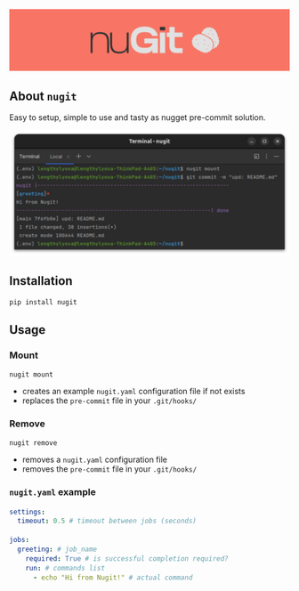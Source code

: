 <img src="assets/images/lesa7xg.png">

## About `nugit`
Easy to setup, simple to use and tasty as nugget pre-commit solution.

<img src="assets/images/k9x8fAf.png">

## Installation
```shell
pip install nugit
```

## Usage
### Mount
```shell
nugit mount
```
* creates an example `nugit.yaml` configuration file if not exists
* replaces the `pre-commit` file in your `.git/hooks/`

### Remove
```shell
nugit remove
```
* removes a `nugit.yaml` configuration file
* removes the `pre-commit` file in your `.git/hooks/`

### `nugit.yaml` example
```yaml
settings:
  timeout: 0.5 # timeout between jobs (seconds)

jobs:
  greeting: # job_name
    required: True # is successful completion required?
    run: # commands list
      - echo "Hi from Nugit!" # actual command
```
